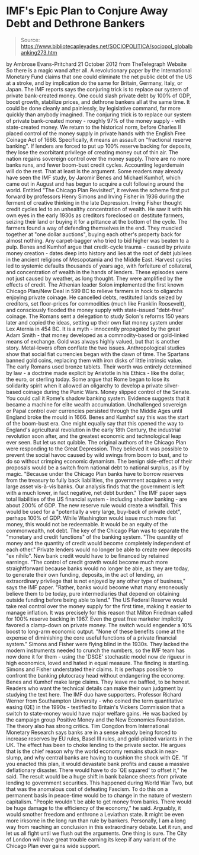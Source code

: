 # IMF's Epic Plan to Conjure Away Debt and Dethrone Bankers

> Source: https://www.bibliotecapleyades.net/SOCIOPOLITICA/sociopol_globalbanking273.htm

by Ambrose Evans-Pritchard
21 October 2012
from
TheTelegraph Website
So there is a magic wand after all.
A revolutionary paper by the International
Monetary Fund claims
that one could eliminate the net public debt of
the US at a stroke,
and by implication do the same for Britain,
Germany, Italy, or Japan.
The IMF reports says
the conjuring trick is
to replace our system of
private bank-created money.
One could slash private debt by 100% of GDP, boost growth, stabilize prices,
and dethrone bankers all at the same time. It could be done cleanly and
painlessly, by legislative command, far more quickly than anybody imagined.
The conjuring trick is to replace our system of private bank-created money -
roughly 97% of the money supply - with state-created money. We return to the
historical norm, before Charles II placed control of the money supply in
private hands with the English Free Coinage Act of 1666.
Specifically, it means an assault on "fractional reserve banking". If
lenders are forced to put up 100% reserve backing for deposits, they lose
the exorbitant privilege of creating money out of thin air.
The nation regains sovereign control over the money supply. There are no
more banks runs, and fewer boom-bust credit cycles. Accounting legerdemain
will do the rest. That at least is the argument.
Some readers may already have seen the IMF study, by Jaromir Benes
and Michael Kumhof, which came out in August and has begun to acquire
a cult following around the world.
Entitled "The
Chicago Plan Revisited", it revives the scheme first put forward
by professors Henry Simons and Irving Fisher in 1936 during
the ferment of creative thinking in the late Depression.
Irving Fisher thought credit cycles led to an unhealthy concentration of
wealth. He saw it with his own eyes in the early 1930s as creditors
foreclosed on destitute farmers, seizing their land or buying it for a
pittance at the bottom of the cycle.
The farmers found a way of defending themselves in the end. They muscled
together at "one dollar auctions", buying each other's property back for
almost nothing. Any carpet-bagger who tried to bid higher was beaten to a
pulp.
Benes and Kumhof argue that credit-cycle trauma - caused by private money
creation - dates deep into history and lies at the root of debt jubilees in
the ancient religions of Mesopotamia and the Middle East.
Harvest cycles led to systemic defaults thousands of years ago, with
forfeiture of collateral, and concentration of wealth in the hands of
lenders. These episodes were not just caused by weather, as long thought.
They were amplified by the effects of credit.
The Athenian leader Solon implemented the first known Chicago
Plan/New Deal in 599 BC to relieve farmers in hock to oligarchs enjoying
private coinage. He cancelled debts, restituted lands seized by creditors,
set floor-prices for commodities (much like Franklin Roosevelt), and
consciously flooded the money supply with state-issued "debt-free" coinage.
The Romans sent a delegation to study Solon's reforms 150 years later and
copied the ideas, setting up their own fiat money system under Lex Aternia
in 454 BC.
It is a myth - innocently propagated by the great Adam Smith - that money
developed as a commodity-based or gold-linked means of exchange. Gold was
always highly valued, but that is another story. Metal-lovers often conflate
the two issues.
Anthropological studies show that social fiat currencies began with the dawn
of time. The Spartans banned gold coins, replacing them with iron disks of
little intrinsic value. The early Romans used bronze tablets. Their worth
was entirely determined by law - a doctrine made explicit by Aristotle
in
his Ethics - like the dollar, the euro, or
sterling today.
Some argue that Rome began to lose its solidarity spirit when it allowed an
oligarchy to develop a private silver-based coinage during the Punic Wars.
Money slipped control of the Senate. You could call it Rome's shadow banking
system. Evidence suggests that it became a machine for elite wealth
accumulation.
Unchallenged sovereign or Papal control over currencies persisted through
the Middle Ages until England broke the mould in 1666. Benes and Kumhof say
this was the start of the boom-bust era.
One might equally say that this opened the way to England's agricultural
revolution in the early 18th Century, the industrial revolution
soon after, and the greatest economic and technological leap ever seen. But
let us not quibble.
The original authors of
the Chicago Plan were responding to the
Great Depression. They believed it was possible to prevent the social havoc
caused by wild swings from boom to bust, and to do so without crimping
economic dynamism.
The benign side-effect of their proposals would be a switch from national
debt to national surplus, as if by magic.
"Because under the Chicago Plan banks have
to borrow reserves from the treasury to fully back liabilities, the
government acquires a very large asset vis-à-vis banks. Our analysis
finds that the government is left with a much lower, in fact negative,
net debt burden."
The IMF paper says total liabilities of the US
financial system - including shadow banking - are about 200% of GDP.
The new reserve rule would create a windfall.
This would be used for a "potentially a very large, buy-back of private
debt", perhaps 100% of GDP. While Washington would issue much more fiat
money, this would not be redeemable.
It would be an equity of the commonwealth, not
debt.
The key of the Chicago Plan was to separate the "monetary and credit
functions" of the banking system.
"The quantity of money and the quantity of
credit would become completely independent of each other."
Private lenders would no longer be able to
create new deposits "ex nihilo".
New bank credit would have to be financed by
retained earnings.
"The control of credit growth would become
much more straightforward because banks would no longer be able, as they
are today, to generate their own funding, deposits, in the act of
lending, an extraordinary privilege that is not enjoyed by any other
type of business," says the IMF paper.
"Rather, banks would become what many erroneously believe them to be
today, pure intermediaries that depend on obtaining outside funding
before being able to lend."
The
US
Federal Reserve would take real control over the money supply for
the first time, making it easier to manage inflation.
It was precisely for this reason that Milton
Friedman called for 100% reserve backing in 1967. Even the great free
marketer implicitly favored a clamp-down on private money.
The switch would engender a 10% boost to long-arm economic output.
"None of these benefits come at the expense
of diminishing the core useful functions of a private financial system."
Simons and Fisher were flying blind in the
1930s.
They lacked the modern instruments needed to
crunch the numbers, so the IMF team has now done it for them - using the
'DSGE'
stochastic model now de rigueur in high economics, loved and
hated in equal measure.
The finding is startling. Simons and Fisher understated their claims. It is
perhaps possible to confront the banking plutocracy head without endangering
the economy.
Benes and Kumhof make large claims. They leave me baffled, to be honest.
Readers who want the technical details can make their own judgment by
studying the text here.
The IMF duo have supporters.
Professor Richard Werner from Southampton
University - who coined the term quantitative easing (QE) in the 1990s -
testified to Britain's Vickers Commission that a switch to state-money would
have major welfare gains. He was backed by the campaign group Positive Money
and the New Economics Foundation.
The theory also has strong critics.
Tim Congdon from International Monetary
Research says banks are in a sense already being forced to increase reserves
by EU rules, Basel III rules, and gold-plated variants in the UK. The effect
has been to choke lending to the private sector.
He argues that is the chief reason why the world economy remains stuck in
near-slump, and why central banks are having to cushion the shock with QE.
"If you enacted this plan, it would
devastate bank profits and cause a massive deflationary disaster. There
would have to do `QE squared' to offset it," he said.
The result would be a huge shift in bank balance
sheets from private lending to government securities. This happened during
World War Two, but that was the anomalous cost of defeating Fascism.
To do this on a permanent basis in peace-time would be to change in the
nature of western capitalism.
"People wouldn't be able to get money from
banks. There would be huge damage to the efficiency of the economy," he
said.
Arguably, it would smother freedom and enthrone
a Leviathan state.
It might be even more irksome in the long run
than rule by bankers. Personally, I am a long way from reaching an
conclusion in this extraordinary debate. Let it run, and let us all fight
until we flush out the arguments.
One thing is sure. The City of London will have great trouble earning its
keep if any variant of the Chicago Plan ever gains wide support.
